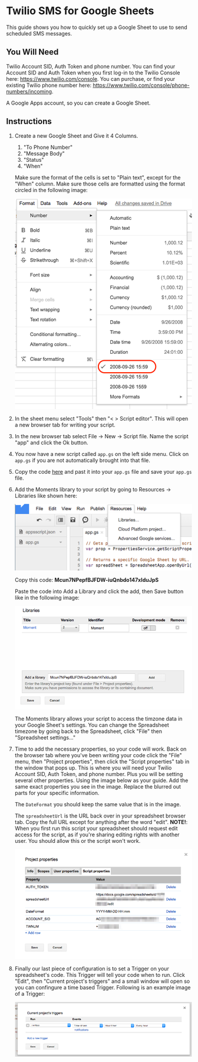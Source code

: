 # Twilio SMS for Google Sheets

This guide shows you how to quickly set up a Google Sheet to use to send scheduled SMS messages.

## You Will Need
Twilio Account SID, Auth Token and phone number. You can find your Account SID and Auth Token when you first log-in to the Twilio Console here: https://www.twilio.com/console. You can purchase, or find your existing Twilio phone number here: https://www.twilio.com/console/phone-numbers/incoming.

A Google Apps account, so you can create a Google Sheet.

## Instructions
1. Create a new Google Sheet and Give it 4 Columns.  
    1. "To Phone Number"
    2. "Message Body"
    3. "Status"
    4. "When"
    
    Make sure the format of the cells is set to "Plain text", except for the "When" column. Make sure those cells are formatted using the format circled in the following image:

    ![Cell Format](/assets/images/cellFormat.png)

2. In the sheet menu select "Tools" then "< > Script editor". This will open a new browser tab for writing your script.
3. In the new browser tab select File -> New -> Script file. Name the script "app" and click the Ok button.
4. You now have a new script called `app.gs` on the left side menu. Click on `app.gs` if you are not automatically brought into that file.
5. Copy the code [here](app.gs) and past it into your `app.gs` file and save your `app.gs` file.
6. Add the Moments library to your script by going to Resources -> Libraries like shown here:

    ![Libraries](/assets/images/libraries.png)

    Copy this code: **Mcun7NPepfBJFDW-iuQnbdo147xIduJpS**

    Paste the code into Add a Library and click the add, then Save button like in the following image:

    ![Add Moment Lib](/assets/images/addMoment.png)

    The Moments library allows your script to access the timzone data in your Google Sheet's settings. You can change the Spreadsheet timezone by going back to the Spreadsheet, click "File" then "Spreadsheet settings..."

7. Time to add the necessary properties, so your code will work. Back on the browser tab where you've been writing your code click the "File" menu, then "Project properties", then click the "Script properties" tab in the window that pops up. This is where you will need your Twilio Account SID, Auth Token, and phone number. Plus you will be setting several other properties. Using the image below as your guide. Add the same exact properties you see in the image. Replace the blurred out parts for your specific information. 

    The `DateFormat` you should keep the same value that is in the image. 

    The `spreadsheetUrl` is the URL back over in your spreadsheet browser tab. Copy the full URL except for anything after the word "edit". **NOTE!**: When you first run this script your spreadsheet should request edit access for the script, as if you're sharing editing rights with another user. You should allow this or the script won't work.

    ![Sheet Properties Example](/assets/images/SheetProperties.png)

8. Finally our last piece of configuration is to set a Trigger on your spreadsheet's code. This Trigger will tell your code when to run. Click "Edit", then "Current project's triggers" and a small window will open so you can confingure a time based Trigger. Following is an example image of a Trigger:

    ![Script Trigger](/assets/images/trigger.png)
    

